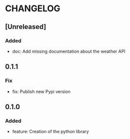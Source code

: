 # CHANGELOG

## [Unreleased]

### Added

- doc: Add missing documentation about the weather API


## 0.1.1

### Fix

- fix: Publish new Pypi version


## 0.1.0

### Added

- feature: Creation of the python library